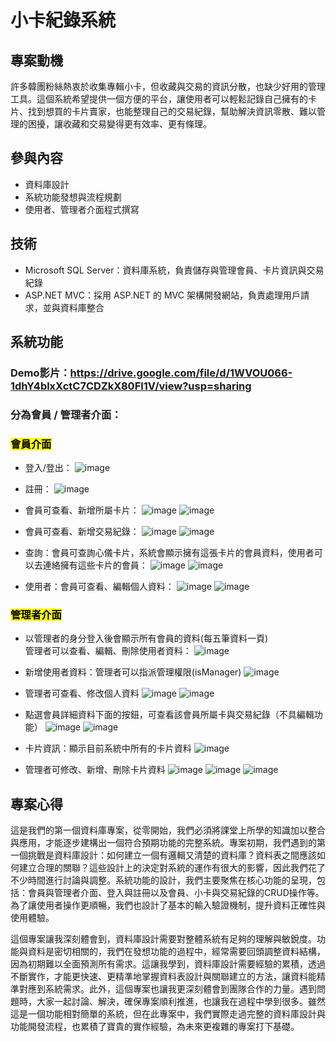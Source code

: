 # 小卡紀錄系統
## 專案動機
許多韓團粉絲熱衷於收集專輯小卡，但收藏與交易的資訊分散，也缺少好用的管理工具。這個系統希望提供一個方便的平台，讓使用者可以輕鬆記錄自己擁有的卡片、找到想買的卡片賣家，也能整理自己的交易紀錄，幫助解決資訊零散、難以管理的困擾，讓收藏和交易變得更有效率、更有條理。
## 參與內容
- 資料庫設計
- 系統功能發想與流程規劃
- 使用者、管理者介面程式撰寫
## 技術
- Microsoft SQL Server：資料庫系統，負責儲存與管理會員、卡片資訊與交易紀錄
- ASP.NET MVC：採用 ASP.NET 的 MVC 架構開發網站，負責處理用戶請求，並與資料庫整合

## 系統功能
### Demo影片：https://drive.google.com/file/d/1WVOU066-1dhY4blxXctC7CDZkX80Fl1V/view?usp=sharing

### 分為會員 / 管理者介面：  
### <mark> 會員介面 </mark>
- 登入/登出：
  ![image](https://github.com/user-attachments/assets/08f611e7-f870-4243-b592-a2a2a096833e)
  
- 註冊：
  ![image](https://github.com/user-attachments/assets/4bca0ca2-7bb9-4af7-8a80-9955af6738ca)
  
- 會員可查看、新增所屬卡片：
  ![image](https://github.com/user-attachments/assets/ef7a54fe-bc5d-4059-98b4-9d1c005a1d3b)
  ![image](https://github.com/user-attachments/assets/d5b01144-1c93-46ef-95d0-f6b0726fc858)

- 會員可查看、新增交易紀錄：
  ![image](https://github.com/user-attachments/assets/b87ac44a-f29b-455d-a634-88e074a59c90)
  ![image](https://github.com/user-attachments/assets/8d796b5b-45f9-454c-844f-2b3b9c8cfe5b)

- 查詢：會員可查詢心儀卡片，系統會顯示擁有這張卡片的會員資料，使用者可以去連絡擁有這些卡片的會員：
  ![image](https://github.com/user-attachments/assets/6e8cb5d4-2559-447f-a9e0-c29b5bb43157)
  ![image](https://github.com/user-attachments/assets/fabf1c96-d820-44dd-98b8-9b3b43a77319)
  
- 使用者：會員可查看、編輯個人資料：
  ![image](https://github.com/user-attachments/assets/ed4095ec-cbf6-4313-ac23-feed3a1a4a65)
  ![image](https://github.com/user-attachments/assets/19919a30-298a-4f2d-abb0-bec95254e68c)
### <mark> 管理者介面 </mark>
- 以管理者的身分登入後會顯示所有會員的資料(每五筆資料一頁)<br>管理者可以查看、編輯、刪除使用者資料：
  ![image](https://github.com/user-attachments/assets/82c8e9c5-66c9-407a-9324-4f576e256773)

- 新增使用者資料：管理者可以指派管理權限(isManager)
  ![image](https://github.com/user-attachments/assets/c6fd2883-7294-4aaf-b7ea-87308ba9e871)

- 管理者可查看、修改個人資料
  ![image](https://github.com/user-attachments/assets/f6ea378b-4ca9-4ac0-b4dc-c631e3af5053)
  ![image](https://github.com/user-attachments/assets/3c2a1c8d-4720-4c8c-a698-514c8a1a9172)

- 點選會員詳細資料下面的按鈕，可查看該會員所屬卡與交易紀錄（不具編輯功能）
  ![image](https://github.com/user-attachments/assets/b61506bf-dde4-4923-b114-1192a8002486)
  ![image](https://github.com/user-attachments/assets/c32eb070-58d4-4ce8-a36c-90602f1e3789)

- 卡片資訊：顯示目前系統中所有的卡片資料
  ![image](https://github.com/user-attachments/assets/da258cea-cd85-4ea8-b6a3-e51ede1cef2a)
- 管理者可修改、新增、刪除卡片資料
  ![image](https://github.com/user-attachments/assets/21ed22b1-19d8-43ec-b62e-1c9afb70f3c0)
  ![image](https://github.com/user-attachments/assets/a65c20dc-7002-484e-a5c8-4b73124ed9a5)
  ![image](https://github.com/user-attachments/assets/dee1c397-1d1f-41b3-8278-3cf6b464f2ae)

## 專案心得
這是我們的第一個資料庫專案，從零開始，我們必須將課堂上所學的知識加以整合與應用，才能逐步建構出一個符合預期功能的完整系統。專案初期，我們遇到的第一個挑戰是資料庫設計：如何建立一個有邏輯又清楚的資料庫？資料表之間應該如何建立合理的關聯？這些設計上的決定對系統的運作有很大的影響，因此我們花了不少時間進行討論與調整。系統功能的設計，我們主要聚焦在核心功能的呈現，包括：會員與管理者介面、登入與註冊以及會員、小卡與交易紀錄的CRUD操作等。為了讓使用者操作更順暢，我們也設計了基本的輸入驗證機制，提升資料正確性與使用體驗。  

這個專案讓我深刻體會到，資料庫設計需要對整體系統有足夠的理解與敏銳度。功能與資料是密切相關的，我們在發想功能的過程中，經常需要回頭調整資料結構，因為初期難以全面預測所有需求。這讓我學到，資料庫設計需要經驗的累積，透過不斷實作，才能更快速、更精準地掌握資料表設計與關聯建立的方法，讓資料能精準對應到系統需求。此外，這個專案也讓我更深刻體會到團隊合作的力量。遇到問題時，大家一起討論、解決，確保專案順利推進，也讓我在過程中學到很多。雖然這是一個功能相對簡單的系統，但在此專案中，我們實際走過完整的資料庫設計與功能開發流程，也累積了寶貴的實作經驗，為未來更複雜的專案打下基礎。

